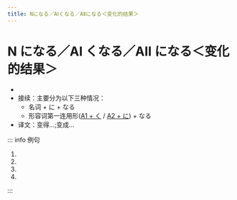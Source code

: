 ```yaml
---
title: Nになる／AⅠくなる／AⅡになる＜变化的结果＞
---
```


# N になる／AⅠ くなる／AⅡ になる＜变化的结果＞

- <grammer-content sentence="意义：表示变化的结果。其中，**なる** 是个动词，意思是**变成，变化，成为**。" />
- 接续：主要分为以下三种情况：
  - 名词 + に + なる
  - 形容词第一连用形(<u>[A1 + く](../../adjective.md#一类形容词连用形)</u> / <u>[A2 + に](../../adjective.md#二类形容词连用形)</u>) + なる
- 译文：变得...;变成...

::: info 例句

1. <grammer-content sentence="そろそろ11[時/じ]**になりますね**。" trans='马上就要到11点了。' />
1. <grammer-content sentence="[肌/はだ]がきれい**になったよ**。" trans='皮肤变漂亮了。' />
1. <grammer-content sentence="おなかがいっぱい**になりました**。" trans='我吃饱了。（我一碗饭都吃不下了）' />
1. <grammer-content sentence="[北京/ぺきん]は[寒/さむ]**くなりました**。" trans='北京降温了。' />

:::

